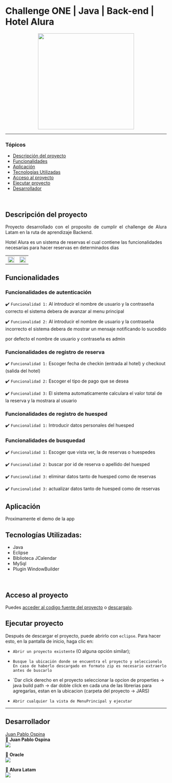 # Challenge ONE | Java | Back-end | Hotel Alura

<p align="center" >
     <img width="300" heigth="300" src="https://user-images.githubusercontent.com/91544872/189419040-c093db78-c970-4960-8aca-ffcc11f7ffaf.png">
</p>

---
### Tópicos

- [Descripción del proyecto](#descripción-del-proyecto)
- [Funcionalidades](#funcionalidades)
- [Aplicación](#aplicación)
- [Tecnologías Utilizadas](#tecnologías-utilizadas)
- [Acceso al proyecto](#acceso-al-proyecto)
- [Ejecutar proyecto](#ejecutar-proyecto)
- [Desarrollador](#desarrollador)
</br>

## Descripción del proyecto

<p align="justify">
Proyecto desarrollado con el proposito de cumplir el challenge de Alura Latam en la ruta de aprendizaje Backend.

Hotel Alura es un sistema de reservas el cual contiene las funcionalidades necesarias para hacer reservas en determinados dias
<table>
  <tr>
    <td valign="top"><img src="https://user-images.githubusercontent.com/43628180/233458166-00ede64b-22ff-4521-91f8-8adab2a700a4.PNG" width="100%" heigth="100%"/></td>
    <td valign="top"><img src="https://user-images.githubusercontent.com/43628180/233458600-b19c1956-0a57-40c7-ae62-7a08ccadfa12.PNG" width="100%" heigth="100%"/></td>
  </tr>
</table>
<p>

## Funcionalidades

### Funcionalidades de autenticación

:heavy_check_mark: `Funcionalidad 1:` Al introducir el nombre de usuario y la contraseña correcto el sistema debera de avanzar al menu principal

:heavy_check_mark: `Funcionalidad 2:` Al introducir el nombre de usuario y la contraseña incorrecto el sistema debera de mostrar un mensaje notificando lo sucedido

por defecto el nombre de usuario y contraseña es admin

### Funcionalidades de registro de reserva

:heavy_check_mark: `Funcionalidad 1:` Escoger fecha de checkin (entrada al hotel) y checkout (salida del hotel)

:heavy_check_mark: `Funcionalidad 2:` Escoger el tipo de pago que se desea

:heavy_check_mark: `Funcionalidad 3:` El sistema automaticamente calculara el valor total de la reserva y la mostrara al usuario

### Funcionalidades de registro de huesped

:heavy_check_mark: `Funcionalidad 1:` Introducir datos personales del huesped


### Funcionalidades de busquedad

:heavy_check_mark: `Funcionalidad 1:` Escoger que vista ver, la de reservas o huespedes

:heavy_check_mark: `Funcionalidad 2:` buscar por id de reserva o apellido del huesped

:heavy_check_mark: `Funcionalidad 3:` eliminar datos tanto de huesped como de reservas

:heavy_check_mark: `Funcionalidad 3:` actualizar datos tanto de huesped como de reservas

## Aplicación

Proximamente el demo de la app

###


## Tecnologías Utilizadas:

- Java
- Eclipse
- Biblioteca JCalendar
- MySql
- Plugin WindowBuilder 

</br>

## Acceso al proyecto

Puedes [acceder al codigo fuente del proyecto](https://github.com/juankxxD/challenge-one-alura-hotel-latam) o [descargalo](https://github.com/juankxxD/challenge-one-alura-hotel-latam/archive/refs/heads/main.zip).

## Ejecutar proyecto

Después de descargar el proyecto, puede abrirlo con `eclipse`. Para hacer esto, en la pantalla de inicio, haga clic en:

- `Abrir un proyecto existente` (O alguna opción similar);

- `Busque la ubicación donde se encuentra el proyecto y seleccionelo En caso de haberlo descargado en formato zip es necesario extraerlo antes de buscarlo`

- `Dar click derecho en el proyecto seleccionar la opcion de properties -> java build path -> dar doble click en cada una de las librerias para agregarlas, estan en la
ubicacion (carpeta del proyecto -> JARS)

- `Abrir cualquier la vista de MenuPrincipal y ejecutar`
---

## Desarrollador


[Juan Pablo Ospina](https://github.com/juankxxD)<br>
💙 <strong>Juan Pablo Ospina</strong></br>
<a href="https://www.linkedin.com/in/juan-pablo-ospina-vanegas-djf" target="_blank">
<img src="https://img.shields.io/badge/-LinkedIn-%230077B5?style=for-the-badge&logo=linkedin&logoColor=white" target="_blank"></a>


🧡 <strong>Oracle</strong></br>
<a href="https://www.linkedin.com/company/oracle/" target="_blank">
<img src="https://img.shields.io/badge/-LinkedIn-%230077B5?style=for-the-badge&logo=linkedin&logoColor=white" target="_blank"></a>

💙 <strong>Alura Latam</strong></br>
<a href="https://www.linkedin.com/company/alura-latam/mycompany/" target="_blank">
<img src="https://img.shields.io/badge/-LinkedIn-%230077B5?style=for-the-badge&logo=linkedin&logoColor=white" target="_blank"></a>
